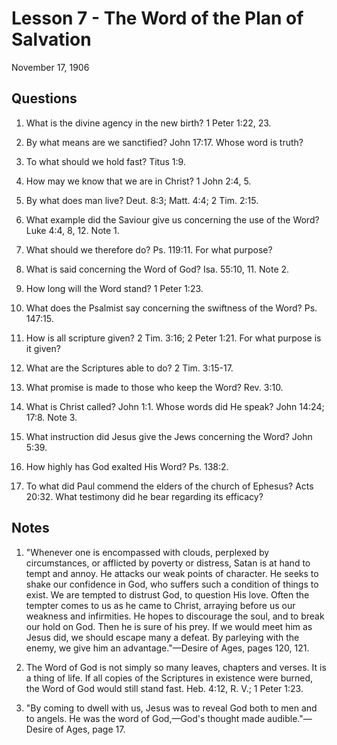 # Lesson 7 - The Word of the Plan of Salvation

November 17, 1906

## Questions

1. What is the divine agency in the new birth? 1 Peter 1:22, 23.

2. By what means are we sanctified? John 17:17. Whose word is truth?

3. To what should we hold fast? Titus 1:9.

4. How may we know that we are in Christ? 1 John 2:4, 5.

5. By what does man live? Deut. 8:3; Matt. 4:4; 2 Tim. 2:15.

6. What example did the Saviour give us concerning the use of the Word? Luke 4:4, 8, 12. Note 1.

7. What should we therefore do? Ps. 119:11. For what purpose?

8. What is said concerning the Word of God? Isa. 55:10, 11. Note 2.

9. How long will the Word stand? 1 Peter 1:23.

10. What does the Psalmist say concerning the swiftness of the Word? Ps. 147:15.

11. How is all scripture given? 2 Tim. 3:16; 2 Peter 1:21. For what purpose is it given?

12. What are the Scriptures able to do? 2 Tim. 3:15-17.

13. What promise is made to those who keep the Word? Rev. 3:10.

14. What is Christ called? John 1:1. Whose words did He speak? John 14:24; 17:8. Note 3.

15. What instruction did Jesus give the Jews concerning the Word? John 5:39.

16. How highly has God exalted His Word? Ps. 138:2.

17. To what did Paul commend the elders of the church of Ephesus? Acts 20:32. What testimony did he bear regarding its efficacy?

## Notes

1. "Whenever one is encompassed with clouds, perplexed by circumstances, or afflicted by poverty or distress, Satan is at hand to tempt and annoy. He attacks our weak points of character. He seeks to shake our confidence in God, who suffers such a condition of things to exist. We are tempted to distrust God, to question His love. Often the tempter comes to us as he came to Christ, arraying before us our weakness and infirmities. He hopes to discourage the soul, and to break our hold on God. Then he is sure of his prey. If we would meet him as Jesus did, we should escape many a defeat. By parleying with the enemy, we give him an advantage."—Desire of Ages, pages 120, 121.

2. The Word of God is not simply so many leaves, chapters and verses. It is a thing of life. If all copies of the Scriptures in existence were burned, the Word of God would still stand fast. Heb. 4:12, R. V.; 1 Peter 1:23.

3. "By coming to dwell with us, Jesus was to reveal God both to men and to angels. He was the word of God,—God's thought made audible."—Desire of Ages, page 17.